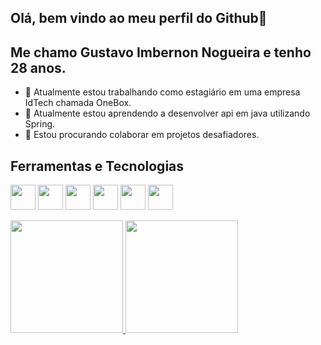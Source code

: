 ## Olá, bem vindo ao meu perfil do Github👋
## Me chamo Gustavo Imbernon Nogueira e tenho 28 anos.
- 🔭 Atualmente estou trabalhando como estagiário em uma empresa IdTech chamada OneBox.
- 🌱 Atualmente estou aprendendo a desenvolver api em java utilizando Spring.
- 👯 Estou procurando colaborar em projetos desafiadores.

## Ferramentas e Tecnologias

<img src="https://cdn.jsdelivr.net/gh/devicons/devicon/icons/git/git-original.svg" width="40" height="40" /> <img src="https://cdn.jsdelivr.net/gh/devicons/devicon/icons/java/java-original.svg" width="40" height="40" />
<img src="https://cdn.jsdelivr.net/gh/devicons/devicon/icons/mysql/mysql-original.svg" width="40" height="40" />
<img src="https://cdn.jsdelivr.net/gh/devicons/devicon/icons/spring/spring-original.svg" width="40" height="40" />
<img src="https://cdn.jsdelivr.net/gh/devicons/devicon/icons/html5/html5-original.svg" width="40" height="40" />
<img src="https://cdn.jsdelivr.net/gh/devicons/devicon/icons/css3/css3-original.svg" width="40" height="40" />


<div>
<a href="https://github.com/gustavoimbernon">
<img height="180em" src="https://github-readme-stats.vercel.app/api/top-langs/?username=gustavoimbernon&layout=compact&langs_count=7&theme=dracula"/>
<img height="180em" src="https://github-readme-stats.vercel.app/api?username=gustavoimbernon&show_icons=true&theme=dracula&include_all_commits=true&count_private=true"/>
</div>
